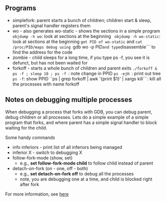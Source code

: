 ## Programs
- simplefork: parent starts a bunch of children; children start & sleep, parent's signal handler registers them
- wo - also generates wo-static - shows the sections in a simple program
  ``` objdump -h wo```: look at sections at the beginning
  ``` objdump -h wo-static```: look at sections at the beginning
  ```get PID of wo-static``` and ```cat /proc/PID/maps
  debug using ```gdb wo -p PID``` and type ```disassemble``` to find the address for the code
- zombie - child sleeps for a long time, if you type ps -f, you see it is defunct, but has not been waited for
- forkoff - starts a whole bunch of children and parent exits
  ```./forkoff & ps -f ; sleep 10 ; ps -f ```: note change in PPID
  ```ps -ejH ```: print out tree
  ```ps -f```: show PPID
  ``ps | grep forkoff | awk '{print $1}' | xargs kill```: kill all the processes with name forkoff


## Notes on debugging multiple processes
When debugging a process that forks with GDB, you can debug parent, debug children or all processes.  Lets do a simple example of a simple program that forks, and where parent has a simple signal handler to block waiting for the child. 

Some handy commands
   - info inferiors - print list of all inferiors being managed
   - inferior X - switch to debugging X
   - follow-fork-mode (show, set) 
      - e.g., **set follow-fork-mode child** to follow child instead of parent
   - detach-on-fork (on - one, off - both)
      - e.g., **set detach-on-fork off** to debug all the processes
      - note, you are debugging one at a time, and child is blocked right after fork

For more information, see [here](https://sourceware.org/gdb/onlinedocs/gdb/Forks.html)
